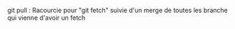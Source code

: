 git pull : Racourcie pour "git fetch" suivie d'un merge de toutes les branche qui vienne d'avoir un fetch
